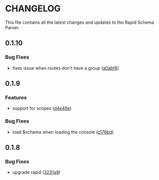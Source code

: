 # CHANGELOG

This file contains all the latest changes and updates to the Rapid Schema Parser.

## 0.1.10

### Bug Fixes

- fixes issue when routes don't have a group ([a0abf6](https://github.com/krystal/rapid-schema-parser/commit/a0abf60dbf23e43ba982d77eba0d8414d63f2ef6))

## 0.1.9

### Features

- support for scopes ([d4e49e](https://github.com/krystal/rapid-schema-parser/commit/d4e49ef6b176a5a7b2490978dd3f85eb3ca0209c))

### Bug Fixes

- load $schema when loading the console ([c176bd](https://github.com/krystal/rapid-schema-parser/commit/c176bde5b40f3e21b886438191f9f0bc8f2a3347))

## 0.1.8

### Bug Fixes

- upgrade rapid ([3231a9](https://github.com/krystal/rapid-schema-parser/commit/3231a95b53d9c18741177ae6d26ef4719012a943))
